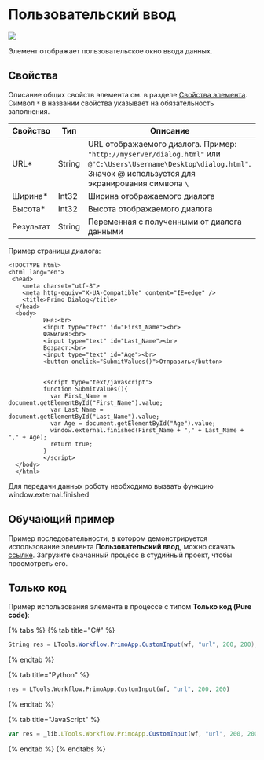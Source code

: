 # Пользовательский ввод

![](../../resources/basic/dialogs/image-(321).png)

Элемент отображает пользовательское окно ввода данных.

## Свойства

Описание общих свойств элемента см. в разделе [Свойства элемента](https://docs.primo-rpa.ru/primo-rpa/primo-studio/process/elements#svoistva-elementa).\
Символ `*` в названии свойства указывает на обязательность заполнения.

| Свойство  | Тип    | Описание                                                                                     |
| --------- | ------ | -------------------------------------------------------------------------------------------- |
| URL\*     | String | URL отображаемого диалога. Пример: `"http://myserver/dialog.html"` или `@"C:\Users\Username\Desktop\dialog.html"`. Значок @ используется для экранирования символа `\` |
| Ширина\*  | Int32  | Ширина отображаемого диалога                                                                 |
| Высота\*  | Int32  | Высота отображаемого диалога                                                                 |
| Результат | String | Переменная с полученными от диалога данными                                                  |

Пример страницы диалога:

```markup
<!DOCTYPE html>
<html lang="en">
 <head>
    <meta charset="utf-8">
    <meta http-equiv="X-UA-Compatible" content="IE=edge" />
    <title>Primo Dialog</title>
  </head>
  <body>      
          Имя:<br>
          <input type="text" id="First_Name"><br>
          Фамилия:<br>
          <input type="text" id="Last_Name"><br>
          Возраст:<br>
          <input type="text" id="Age"><br>
          <button onclick="SubmitValues()">Отправить</button>


          <script type="text/javascript">
          function SubmitValues(){
            var First_Name = document.getElementById("First_Name").value;
            var Last_Name = document.getElementById("Last_Name").value;
            var Age = document.getElementById("Age").value;
            window.external.finished(First_Name + "," + Last_Name + "," + Age);
            return true;
          }            
          </script>
  </body>
  </html>

```

Для передачи данных роботу необходимо вызвать функцию window.external.finished

## Обучающий пример

Пример последовательности, в котором демонстрируется использование элемента **Пользовательский ввод**, можно скачать [ссылке](https://github.com/PrimoRPA/Learning/blob/master/StudioActivities/Ru/%D0%94%D0%B8%D0%B0%D0%BB%D0%BE%D0%B3%D0%B8/%D0%9F%D0%BE%D0%BB%D1%8C%D0%B7%D0%BE%D0%B2%D0%B0%D1%82%D0%B5%D0%BB%D1%8C%D1%81%D0%BA%D0%B8%D0%B9%20%D0%B2%D0%B2%D0%BE%D0%B4.ltw). Загрузите скачанный процесс в студийный проект, чтобы просмотреть его.

## Только код

Пример использования элемента в процессе с типом **Только код (Pure code)**:

{% tabs %}
{% tab title="C#" %}
```csharp
String res = LTools.Workflow.PrimoApp.CustomInput(wf, "url", 200, 200);
```
{% endtab %}

{% tab title="Python" %}
```python
res = LTools.Workflow.PrimoApp.CustomInput(wf, "url", 200, 200)
```
{% endtab %}

{% tab title="JavaScript" %}
```javascript
var res = _lib.LTools.Workflow.PrimoApp.CustomInput(wf, "url", 200, 200);
```
{% endtab %}
{% endtabs %}
